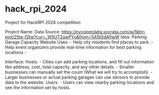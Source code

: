 # hack_rpi_2024
Project for HackRPI 2024 competition

Project Name:
Data Source: https://nycopendata.socrata.com/w/5bhr-pjxt/25te-f2tw?cur=_W5UT2uwPYu&from=5A1b5dAfjwW
Idea: Parking Garage Capacity Website
Uses: 
    - Help city residents find places to park.
    - Help event organizers provide real-time information for best parking locations
    - 

Interface:
    Hosts:
        - Cities can add parking locations, and fill out information like address, cost, total capacity, and any other details.
        - Smaller businesses can manually set the count (What we will try to accomplish). 
        - Larger businesses or actual parking garages can use sensors to provide data to the website.
    Users:
        - Users can view nearby parking-locations and see the information set by hosts.




